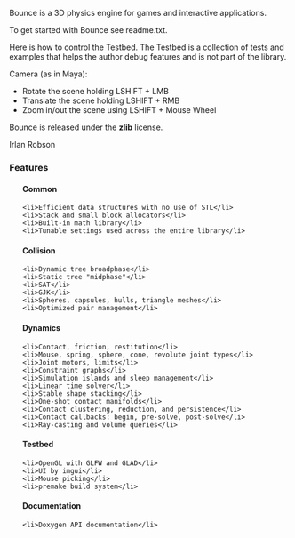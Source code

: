 Bounce is a 3D physics engine for games and interactive applications.

To get started with Bounce see readme.txt.

Here is how to control the Testbed. The Testbed is a collection of tests and examples that helps the author debug features and is not part of the library.

Camera (as in Maya):

<ul>
	<li>Rotate the scene holding LSHIFT + LMB</li>
	<li>Translate the scene holding LSHIFT + RMB</li>
	<li>Zoom in/out the scene using LSHIFT + Mouse Wheel</li>
</ul>

Bounce is released under the <b>zlib</b> license.

Irlan Robson

<h3>Features</h3>

<ul>
<h4>Common</h4>

	<li>Efficient data structures with no use of STL</li>
	<li>Stack and small block allocators</li>
	<li>Built-in math library</li>
	<li>Tunable settings used across the entire library</li>

<h4>Collision</h4>

	<li>Dynamic tree broadphase</li>
	<li>Static tree "midphase"</li>
	<li>SAT</li>
	<li>GJK</li>
	<li>Spheres, capsules, hulls, triangle meshes</li>
	<li>Optimized pair management</li>

<h4>Dynamics</h4>

	<li>Contact, friction, restitution</li>
	<li>Mouse, spring, sphere, cone, revolute joint types</li>
	<li>Joint motors, limits</li>
	<li>Constraint graphs</li>
	<li>Simulation islands and sleep management</li>
	<li>Linear time solver</li>
	<li>Stable shape stacking</li>
	<li>One-shot contact manifolds</li>
	<li>Contact clustering, reduction, and persistence</li>
	<li>Contact callbacks: begin, pre-solve, post-solve</li>
	<li>Ray-casting and volume queries</li>

<h4>Testbed</h4>
	
	<li>OpenGL with GLFW and GLAD</li>
	<li>UI by imgui</li>
	<li>Mouse picking</li>
	<li>premake build system</li>

<h4>Documentation</h4>

	<li>Doxygen API documentation</li>
</ul>
